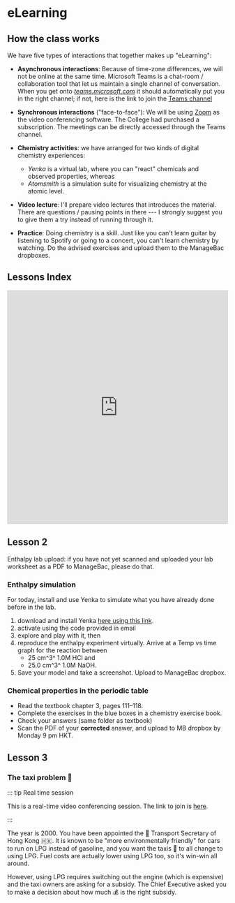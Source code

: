 # eLearning

## How the class works

<Foldable>

We have five types of interactions that together makes up "eLearning":

* **Asynchronous interactions**: Because of time-zone differences, we will not be online at the same time.  Microsoft Teams is a chat-room / collaboration tool that let us maintain a single channel of conversation.  When you get onto [*teams.microsoft.com*](https://teams.microsoft.com/) it should automatically put you in the right channel; if not, here is the
link to join the [Teams channel](https://teams.microsoft.com/l/channel/19%3a3e4db2c5b7b6483495c0c2d20516ad26%40thread.skype/General?groupId=08733f60-e7db-4fc5-8f35-b0caf52e1834&tenantId=7637b993-7e86-4653-a3e2-c87c46e1321a)

* **Synchronous interactions** ("face-to-face"): We will be using [Zoom](https://zoom.us/) as the video conferencing software.  The College had purchased a subscription.  The meetings can be directly accessed through the Teams channel.

* **Chemistry activities**: we have arranged for two kinds of digital chemistry experiences:
  * *Yenka* is a virtual lab, where you can "react" chemicals and observed properties, whereas
  * *Atomsmith* is a simulation suite for visualizing chemistry at the atomic level.

* **Video lecture**: I'll prepare video lectures that introduces the material.  There are questions / pausing points in there --- I strongly suggest you to give them a try instead of running through it.

* **Practice**: Doing chemistry is a skill.  Just like you can't learn guitar by listening to Spotify or going to a concert, you can't learn chemistry by watching.  Do the advised exercises and upload them to the ManageBac dropboxes.

</Foldable>

## Lessons Index

<Foldable>

<iframe class="airtable-embed" src="https://airtable.com/embed/shr3cZ2WSglOjzG8q?backgroundColor=purple&viewControls=on" frameborder="0" onmousewheel="" width="100%" height="533" style="background: transparent; border: 1px solid #ccc;"></iframe>

</Foldable>

## Lesson 2

Enthalpy lab upload: if you have not yet scanned and uploaded your lab worksheet as a PDF to ManageBac, please do that.

### Enthalpy simulation

For today, install and use Yenka to simulate what you have already done before in the lab.

1. download and install Yenka [here using this link](https://www.yenka.com/en/Download_the_Yenka_installer/). 
2. activate using the code provided in email
3. explore and play with it, then
4. reproduce the enthalpy experiment virtually.  Arrive at a Temp vs time graph for the reaction between 
   * 25 cm^3^ 1.0M HCl and 
   * 25.0 cm^3^ 1.0M NaOH.
5. Save your model and take a screenshot.  Upload to ManageBac dropbox.

### Chemical properties in the periodic table

* Read the textbook chapter 3, pages 111–118.
* Complete the exercises in the blue boxes in a chemistry exercise book.
* Check your answers (same folder as textbook)
* Scan the PDF of your **corrected** answer, and upload to MB dropbox by Monday 9 pm HKT.

## Lesson 3

### The taxi problem 🚕

::: tip Real time session 

This is a real-time video conferencing session.  The link to join is [here](https://zoom.us/j/361158292?from=msft).

:::

The year is 2000.  You have been appointed the 🚚 Transport Secretary of Hong Kong 🇭🇰.  It is known to be "more environmentally friendly" for cars to run on LPG instead of gasoline, and you want the taxis 🚕 to all change to using LPG.  Fuel costs are actually lower using LPG too, so it's win-win all around.

However, using LPG requires switching out the engine (which is  expensive) and the taxi owners are asking for a subsidy.  The Chief Executive asked you to make a decision about how much 💰 is the right subsidy.